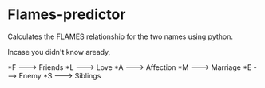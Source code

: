 # Flames-predictor

Calculates the FLAMES relationship for the two names using python.

Incase you didn't know aready,

  *F ---> Friends
  *L ---> Love
  *A ---> Affection
  *M ---> Marriage
  *E ---> Enemy
  *S ---> Siblings
